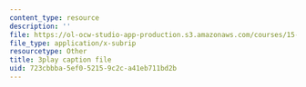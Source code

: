 ```yaml
---
content_type: resource
description: ''
file: https://ol-ocw-studio-app-production.s3.amazonaws.com/courses/15-071-the-analytics-edge-spring-2017/723cbbba5ef052159c2ca41eb711bd2b_suHTm7R7kfQ.vtt
file_type: application/x-subrip
resourcetype: Other
title: 3play caption file
uid: 723cbbba-5ef0-5215-9c2c-a41eb711bd2b
---
```


